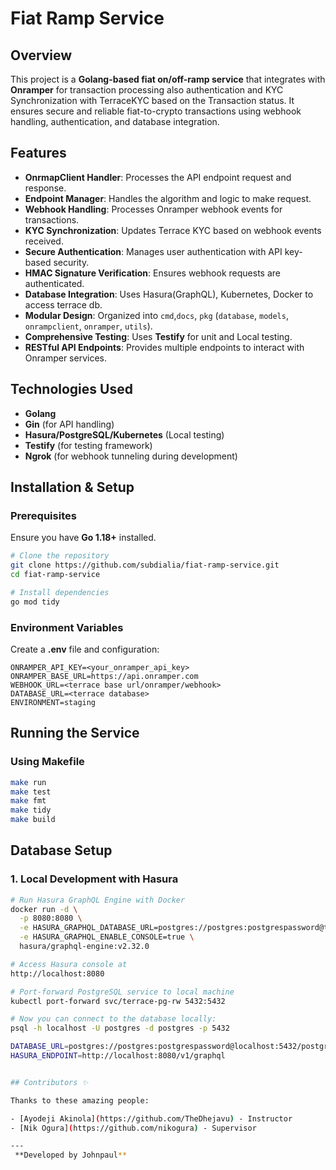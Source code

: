 # Fiat Ramp Service

## Overview
This project is a **Golang-based fiat on/off-ramp service** that integrates with **Onramper** for transaction processing also authentication and KYC Synchronization with TerraceKYC based on the  Transaction status. It ensures secure and reliable fiat-to-crypto transactions using webhook handling, authentication, and database integration.

## Features
- **OnrmapClient Handler**: Processes the API endpoint request and response.
- **Endpoint Manager**: Handles the algorithm and logic to make request.
- **Webhook Handling**: Processes Onramper webhook events for transactions.
- **KYC Synchronization**: Updates Terrace KYC based on webhook events received.
- **Secure Authentication**: Manages user authentication with API key-based security.
- **HMAC Signature Verification**: Ensures webhook requests are authenticated.
- **Database Integration**: Uses Hasura(GraphQL), Kubernetes, Docker to access terrace db.
- **Modular Design**: Organized into `cmd`,`docs`, `pkg` (`database`, `models`, `onrampclient`, `onramper`, `utils`).
- **Comprehensive Testing**: Uses **Testify** for unit and Local testing.
- **RESTful API Endpoints**: Provides multiple endpoints to interact with Onramper services.

## Technologies Used
- **Golang**
- **Gin** (for API handling)
- **Hasura/PostgreSQL/Kubernetes** (Local testing)
- **Testify** (for testing framework)
- **Ngrok** (for webhook tunneling during development)

## Installation & Setup
### Prerequisites
Ensure you have **Go 1.18+** installed.

```sh
# Clone the repository
git clone https://github.com/subdialia/fiat-ramp-service.git
cd fiat-ramp-service

# Install dependencies
go mod tidy
```

### Environment Variables
Create a **.env** file and configuration:
```
ONRAMPER_API_KEY=<your_onramper_api_key>
ONRAMPER_BASE_URL=https://api.onramper.com
WEBHOOK_URL=<terrace base url/onramper/webhook>
DATABASE_URL=<terrace database>
ENVIRONMENT=staging
```

## Running the Service
### Using Makefile
```sh
make run
make test
make fmt
make tidy
make build

```

## Database Setup

### 1. Local Development with Hasura
```bash
# Run Hasura GraphQL Engine with Docker
docker run -d \
  -p 8080:8080 \
  -e HASURA_GRAPHQL_DATABASE_URL=postgres://postgres:postgrespassword@terrace-pg-rw:5432/postgres \
  -e HASURA_GRAPHQL_ENABLE_CONSOLE=true \
  hasura/graphql-engine:v2.32.0

# Access Hasura console at
http://localhost:8080

# Port-forward PostgreSQL service to local machine
kubectl port-forward svc/terrace-pg-rw 5432:5432

# Now you can connect to the database locally:
psql -h localhost -U postgres -d postgres -p 5432

DATABASE_URL=postgres://postgres:postgrespassword@localhost:5432/postgres?sslmode=disable
HASURA_ENDPOINT=http://localhost:8080/v1/graphql


## Contributors ✨

Thanks to these amazing people:

- [Ayodeji Akinola](https://github.com/TheDhejavu) - Instructor
- [Nik Ogura](https://github.com/nikogura) - Supervisor

---
 **Developed by Johnpaul**
